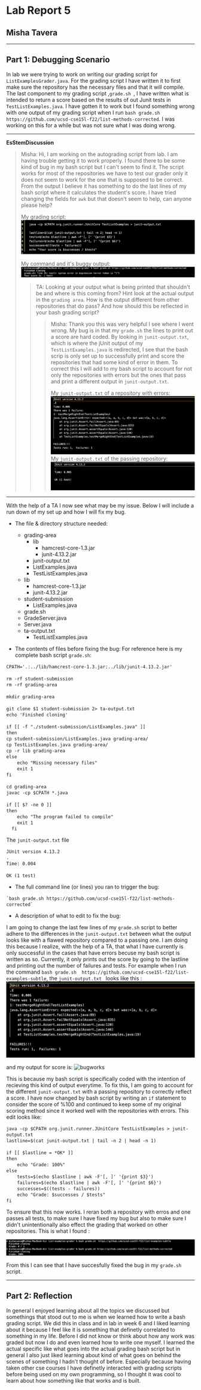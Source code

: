 # Lab Report 5
## Misha Tavera
----- 
## Part 1: Debugging Scenario 

In lab we were trying to work on writing our grading script for `ListExamplesGrader.java`. For the grading script I have written it to first make sure the repository has the necessary files and that it will compile. The last component to my grading script ,`grade.sh `, I have written what is intended to return a score based on the results of out Junit tests in `TestListExamples.java`. I have gotten it to work but I found something wrong with one output of my grading script when I run `bash grade.sh https://github.com/ucsd-cse15l-f22/list-methods-corrected`. I was working on this for a while but was not sure what I was doing wrong. 

---
**EsStemDiscussion**
> Misha: Hi, I am working on the autograding script from lab. I am having trouble getting it to work properly. I found there to be some kind of bug in my bash script but I can't seem to find it. The script works for most of the repositories we have to test our grader only it does not seem to work for the one that is supposed to be correct. From the output I believe it has something to do the last lines of my bash script where it calculates the student's score. I have tried changing the fields for `awk` but that doesn't seem to help, can anyone please help?
>
>  My grading script: ![buggygradingscript](buggygrader.png)
>
> My command and it's buggy output: ![bugoutput](buggraderouput.png)
>
>
> > TA: Looking at your output what is being printed that shouldn't be and where is this coming from? Hint look at the actual output in the `grading area`. How is the output different from other repositories that do pass? And how should this be reflected in your bash grading script?
> >
> > >Misha: Thank you this was very helpful I see where I went wrong. My bug is in that my `grade.sh` the lines to print out a score are hard coded. By looking in `junit-output.txt`, which is where the jUnit output of my `TestListExamples.java` is redirected, I see that the bash scrip is only set up to successfully print and score the repositories that had some kind of error in them. To correct this I will add to my bash script to account for not only the repositories with errors but the ones that pass and print a different output in `junit-output.txt`.
> > >
> > >My `junit-output.txt` of a repository with errors: ![error](failingrepo.png)
> > >My `junit-output.txt` of the passing repository: ![passing](passingrepo.png)

---

With the help of a TA I now see what may be my issue. Below I will include a run down of my set up and how I will fix my bug. 

* The file & directory structure needed:
  - grading-area
      - lib
          - hamcrest-core-1.3.jar
          - junit-4.13.2.jar
      - junit-output.txt
      - ListExamples.java
      - TestListExamples.java
  - lib
      - hamcrest-core-1.3.jar
      - junit-4.13.2.jar
  - student-submission
      - ListExamples.java
  - grade.sh
  - GradeServer.java
  - Server.java
  - ta-output.txt
       - TestListExamples.java
 
* The contents of files before fixing the bug:
  For reference here is my complete bash script `grade.sh`:

```
CPATH='.:../lib/hamcrest-core-1.3.jar:../lib/junit-4.13.2.jar'

rm -rf student-submission
rm -rf grading-area

mkdir grading-area

git clone $1 student-submission 2> ta-output.txt
echo 'Finished cloning'

if [[ -f "./student-submission/ListExamples.java" ]]
then 
cp student-submission/ListExamples.java grading-area/
cp TestListExamples.java grading-area/
cp -r lib grading-area
else 
    echo "Missing necessary files"
    exit 1
fi 

cd grading-area 
javac -cp $CPATH *.java

if [[ $? -ne 0 ]]
then 
    echo "The program failed to compile"
    exit 1
  fi
```
The `junit-output.txt` file 

```
JUnit version 4.13.2
.
Time: 0.004

OK (1 test)

```

* The full command line (or lines) you ran to trigger the bug:

```
`bash grade.sh https://github.com/ucsd-cse15l-f22/list-methods-corrected`
```
* A description of what to edit to fix the bug:

I am going to change the last few lines of my `grade.sh` script to better adhere to the differences in the `junit-output.txt` between what the output looks like with a flawed repository compared to a passing one. I am doing this because I realize, with the help of a TA, that what I have currently is only successful in the cases that have errors becuse my bash script is written as so. Currently, it only prints out the score by going to the lastline and printing out the number of failures and tests. For example when I run the command `bash grade.sh  https://github.com/ucsd-cse15l-f22/list-examples-subtle`, the `junit-output.txt ` looks like this : ![bad](failingrepo.png)

and my output for score is: ![bugworks](buggygraderworks?.png)

This is because my bash script is specifically coded with the intention of recieving this kind of output everytime. To fix this, I am going to account for the different `junit-output.txt` with a passing repository to correctly reflect a score. I have now changed by bash script by writing an `if` statement to consider the score of %100 and continued to keep some of my original scoring method since it worked well with the repositories with errors. This edit looks like: 

```
java -cp $CPATH org.junit.runner.JUnitCore TestListExamples > junit-output.txt
lastline=$(cat junit-output.txt | tail -n 2 | head -n 1)

if [[ $lastline = *OK* ]]
then
    echo "Grade: 100%"
else
    tests=$(echo $lastline | awk -F'[, ]' '{print $3}')
    failures=$(echo $lastline | awk -F'[, ]' '{print $6}')
    successes=$((tests - failures))
    echo "Grade: $successes / $tests"
fi
```
To ensure that this now works. I reran both a repository with erros and one passes all tests, to make sure I have fixed my bug but also to make sure I didn't unintentionally also effect the grading that worked on other repositories. This is what I found : 

![passingyay](nowbothpass.png)


From this I can see that I have succesfully fixed the bug in my `grade.sh` script. 


-----

## Part 2: Reflection

In general I enjoyed learning about all the topics we discussed but somethings that stood out to me is when we learned how to write a bash grading script. We did this in class and in lab in week 6 and I liked learning about it because I feel like it is something that definetly correlated to something in my life. Before I did not know or think about how any work was graded but now I do and even learned how to write one myself. I learned the actual specific like what goes into the actual grading bash script but in general I also just liked learning about kind of what goes on behind the scenes of something I hadn't thought of before. Especially because having taken other cse courses I have definetly interacted with grading scripts before being used on my own programming, so I thought it was cool to learn about how something like that works and is built. 
